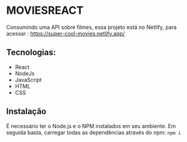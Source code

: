# **MOVIESREACT**

Consumindo uma API sobre filmes, essa projeto está no Netlify, para acessar : 
https://super-cool-movies.netlify.app/

## Tecnologias:
 * React
* NodeJs
* JavaScript
* HTML
* CSS

## Instalação
É necessário ter o Node.js e o NPM instalados em seu ambiente.
Em seguida basta, carregar todas as dependências através do npm:
`npm i`
